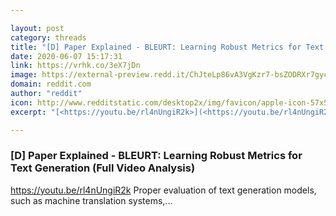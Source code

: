 ```yaml
---

layout: post
category: threads
title: "[D] Paper Explained - BLEURT: Learning Robust Metrics for Text Generation (Full Video Analysis)"
date: 2020-06-07 15:17:31
link: https://vrhk.co/3eX7jDn
image: https://external-preview.redd.it/ChJteLp86vA3VgKzr7-bsZODRXr7gycDbYliyvTf5r4.jpg?width=480&height=251.308900524&auto=webp&crop=480:251.308900524,smart&s=6d1908bbed63092957e7bc035d1e65506bda1b16
domain: reddit.com
author: "reddit"
icon: http://www.redditstatic.com/desktop2x/img/favicon/apple-icon-57x57.png
excerpt: "[<https://youtu.be/rl4nUngiR2k>](<https://youtu.be/rl4nUngiR2k>) Proper evaluation of text generation models, such as machine translation systems,..."

---
```


### [D] Paper Explained - BLEURT: Learning Robust Metrics for Text Generation (Full Video Analysis)

[<https://youtu.be/rl4nUngiR2k>](<https://youtu.be/rl4nUngiR2k>) Proper evaluation of text generation models, such as machine translation systems,...